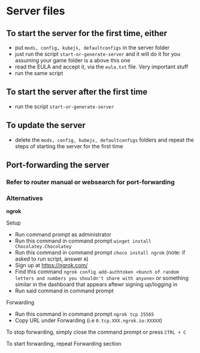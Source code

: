 # Server files
## To start the server for the first time, either 
- put `mods, config, kubejs, defaultconfigs` in the server folder
- just run the script `start-or-generate-server` and it will do it for you assuming your game folder is a above this one
- read the EULA and accept it, via the `eula.txt` file. Very important stuff
- run the same script

## To start the server after the first time
- run the script `start-or-generate-server`

## To update the server
- delete the `mods, config, kubejs, defaultconfigs` folders and repeat the steps of starting the server for the first time

## Port-forwarding the server
### Refer to router manual or websearch for port-forwarding
### Alternatives

**ngrok**

Setup
- Run command prompt as administrator 
- Run this command in command prompt `winget install Chocolatey.Chocolatey`
- Run this command in command prompt `choco install ngrok` (note: if asked to run script, answer `A`)
- Sign up at https://ngrok.com/
- Find this command `ngrok config add-authtoken <bunch of random letters and numbers you shouldn't share with anyone>` or something similar in the dashboard that appears aftewr signing up/logging in
- Run said command in command prompt

Forwarding 
- Run this command in command prompt `ngrok tcp 25565`
- Copy URL under Forwarding (i.e `0.tcp.XXX.ngrok.io:XXXXX`)

To stop forwarding, simply close the command prompt or press `CTRL + C`

To start forwarding, repeat Forwarding section

